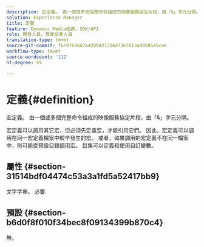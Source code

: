 ```yaml
---
description: 宏定義。 由一個或多個完整命令組成的映像服務協定片段，由「&」字元分隔。
solution: Experience Manager
title: 定義
feature: Dynamic Media經典，SDK/API
role: 開發人員，商業從業人員
translation-type: tm+mt
source-git-commit: f6c97606d7a4209427316d7367013ad9585a5cae
workflow-type: tm+mt
source-wordcount: '112'
ht-degree: 5%

---
```



# 定義{#definition}

宏定義。 由一個或多個完整命令組成的映像服務協定片段，由「&amp;」字元分隔。

宏定義可以調用其它宏，但必須先定義宏，才能引用它們。 因此，宏定義可以調用在同一宏定義檔案中較早發生的宏。 或者，如果調用的宏定義不在同一檔案中，則可能從預設目錄調用宏。 巨集可以定義和使用自訂變數。

## 屬性 {#section-31514bdf04474c53a3a1fd5a52417bb9}

文字字串。 必要.

## 預設 {#section-b6d0f8f010f34bec8f09134399b870c4}

無。
